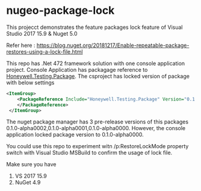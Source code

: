 # nugeo-package-lock
This projecct demonstrates the feature packages lock feature of Visual Studio 2017 15.9 & Nuget 5.0

Refer here : https://blog.nuget.org/20181217/Enable-repeatable-package-restores-using-a-lock-file.html

This repo has .Net 472 framework solution with one console application project. Console Application has packagage reference to [Honeywell.Testing.Package](https://www.nuget.org/packages/Honeywell.Testing.Package/).
The csproject has locked version of package with below settings

```xml
<ItemGroup>
    <PackageReference Include="Honeywell.Testing.Package" Version="0.1.0-*">      
    </PackageReference>
 </ItemGroup>
```

The nuget package manager has 3 pre-release versions of this packages 0.1.0-alpha0002,0.1.0-alpha0001,0.1.0-alpha0000. However, the console application
locked package version to 0.1.0-alpha0000.

You could use this repo to experiment witn /p:RestoreLockMode property switch with Visual Studio MSBuild to confirm the usage of lock file.

Make sure you have

1. VS 2017 15.9
2. NuGet 4.9
